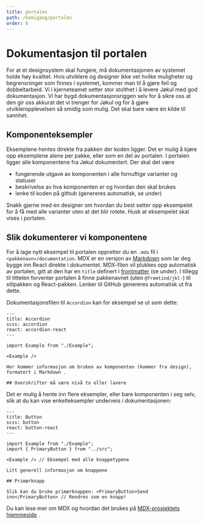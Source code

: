 ```yaml
---
title: portalen
path: /komigang/portalen
order: 6
---
```


# Dokumentasjon til portalen

For at et designsystem skal fungere, må dokumentasjonen av systemet holde høy kvalitet. Hvis utviklere og designer ikke vet hvilke muligheter og begrensninger som finnes i systemet, kommer man til å gjøre feil og dobbeltarbeid. Vi i kjerneteamet setter stor stolthet i å levere Jøkul med god dokumentasjon. Vi har bygd dokumentasjonsriggen selv for å sikre oss at den gir oss akkurat det vi trenger for Jøkul og for å gjøre utvikleropplevelsen så smidig som mulig. Det skal bare være én kilde til sannhet.

## Komponenteksempler

Eksemplene hentes direkte fra pakken der koden ligger. Det er mulig å kjøre opp eksemplene alene per pakke, eller som en del av portalen. I portalen ligger alle komponentene fra Jøkul dokumentert. Der skal det være

-   fungerende utgave av komponenten i alle fornuftige varianter og statuser
-   beskrivelse av hva komponenten er og hvordan den skal brukes
-   lenke til koden på github (genereres automatisk, se under)

Snakk gjerne med en designer om hvordan du best setter opp eksempelet for å få med alle varianter uten at det blir rotete. Husk at eksempelet skal vises i portalen.

## Slik dokumenterer vi komponentene

For å lage nytt eksempel til portalen oppretter du en `.mdx` fil i `<pakkenavn>/documentation`. MDX er en versjon av [Markdown](https://www.markdownguide.org) som lar deg bygge inn React direkte i dokumentet. MDX-filen vil plukkes opp automatisk av portalen, gitt at den har en `title` definert i [frontmatter](https://www.gatsbyjs.org/docs/adding-markdown-pages/#frontmatter-for-metadata-in-markdown-files) (se under). I tillegg til tittelen forventer portalen å finne pakkenavnet (uten `@fremtind/jkl-`) til stilpakken og React-pakken. Lenker til GitHub genereres automatisk ut fra dette.

Dokumentasjonsfilen til `Accordion` kan for eksempel se ut som dette:

```mdx
---
title: Accordion
scss: accordion
react: accordion-react
---

import Example from "./Example";

<Example />

Her kommer informasjon om bruken av komponenten (kommer fra design), formatert i Markdown .

## Overskrifter må være nivå to eller lavere
```

Det er mulig å hente inn flere eksempler, eller bare komponenten i seg selv, slik at du kan vise enkelteksempler underveis i dokumentasjonen:

```mdx
---
title: Button
scss: button
react: button-react
---

import Example from "./Example";
import { PrimaryButton } from "../src";

<Example /> // Eksempel med alle knappetypene

Litt generell informasjon om knappene

## Primærknapp

Slik kan du bruke primærknappen: <PrimaryButton>Send inn</PrimaryButton> // Rendres som en knapp!
```

Du kan lese mer om MDX og hvordan det brukes på [MDX-prosjektets hjemmeside](https://mdxjs.com/) .
